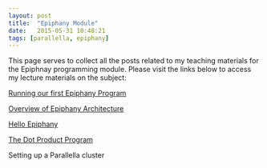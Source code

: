 ```yaml
---
layout: post
title:  "Epiphany Module"
date:   2015-05-31 10:48:21
tags: [parallella, epiphany]
---
```

This page serves to collect all the posts related to my teaching materials 
for the Epiphnay programming module. Please visit the links below to access
my lecture materials on the subject: 

[Running our first Epiphany Program][running]

[Overview of Epiphany Architecture][overview]

[Hello Epiphany][hello]

[The Dot Product Program][dot]

Setting up a Parallella cluster

[running]:   http://suzannejmatthews.github.io/2015/06/01/running-our-first-epiphany-program/
[overview]:  http://suzannejmatthews.github.io/2015/06/02/epiphany-overview/
[hello]:     http://suzannejmatthews.github.io/2015/06/03/epiphany-hello-world/
[dot]:       http://suzannejmatthews.github.io/2015/06/09/dot-product/
